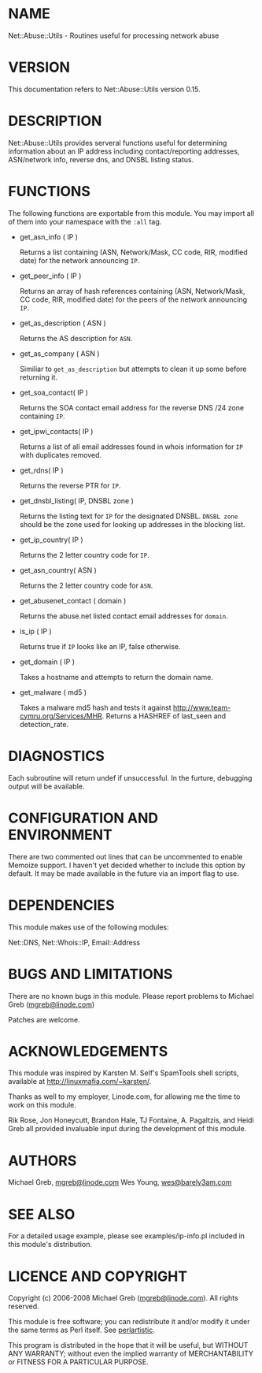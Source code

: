 # NAME

Net::Abuse::Utils - Routines useful for processing network abuse



# VERSION

This documentation refers to Net::Abuse::Utils version 0.15.

# DESCRIPTION

Net::Abuse::Utils provides serveral functions useful for determining
information about an IP address including contact/reporting addresses,
ASN/network info, reverse dns, and DNSBL listing status.



# FUNCTIONS

The following functions are exportable from this module.  You may import all
of them into your namespace with the `:all` tag.

- get\_asn\_info ( IP )

    Returns a list containing (ASN, Network/Mask, CC code, RIR, modified date)
    for the network announcing `IP`.

- get\_peer\_info ( IP )

    Returns an array of hash references containing (ASN, Network/Mask, CC code, RIR, modified date)
    for the peers of the network announcing `IP`.

- get\_as\_description ( ASN )

    Returns the AS description for `ASN`. 

- get\_as\_company ( ASN )

    Similiar to `get_as_description` but attempts to clean it up some before
    returning it.

- get\_soa\_contact( IP )

    Returns the SOA contact email address for the reverse DNS /24
    zone containing `IP`.

- get\_ipwi\_contacts( IP )

    Returns a list of all email addresses found in whois information
    for `IP` with duplicates removed.

- get\_rdns( IP )

    Returns the reverse PTR for `IP`.

- get\_dnsbl\_listing( IP, DNSBL zone )

    Returns the listing text for `IP` for the designated DNSBL.  `DNSBL zone`
    should be the zone used for looking up addresses in the blocking list.

- get\_ip\_country( IP )

    Returns the 2 letter country code for `IP`.

- get\_asn\_country( ASN )

    Returns the 2 letter country code for `ASN`.

- get\_abusenet\_contact ( domain )

    Returns the abuse.net listed contact email addresses for `domain`.

- is\_ip ( IP )

    Returns true if `IP` looks like an IP, false otherwise.

- get\_domain ( IP )

    Takes a hostname and attempts to return the domain name.

- get\_malware ( md5 )

    Takes a malware md5 hash and tests it against http://www.team-cymru.org/Services/MHR. Returns a HASHREF of last\_seen and detection\_rate.

# DIAGNOSTICS

Each subroutine will return undef if unsuccessful.  In the furture,
debugging output will be available.

# CONFIGURATION AND ENVIRONMENT

There are two commented out lines that can be uncommented to enable Memoize
support.  I haven't yet decided whether to include this option by default.  It
may be made available in the future via an import flag to use.

# DEPENDENCIES

This module makes use of the following modules:

Net::DNS, Net::Whois::IP, Email::Address

# BUGS AND LIMITATIONS

There are no known bugs in this module.  Please report problems to
Michael Greb (mgreb@linode.com)

Patches are welcome.

# ACKNOWLEDGEMENTS

This module was inspired by Karsten M. Self's SpamTools shell scripts, 
available at http://linuxmafia.com/~karsten/.

Thanks as well to my employer, Linode.com, for allowing me the time to work
on this module.

Rik Rose, Jon Honeycutt, Brandon Hale, TJ Fontaine, A. Pagaltzis, and
Heidi Greb all provided invaluable input during the development of this
module.

# AUTHORS

Michael Greb, <mgreb@linode.com>
Wes Young, <wes@barely3am.com>

# SEE ALSO

For a detailed usage example, please see examples/ip-info.pl included in
this module's distribution.

# LICENCE AND COPYRIGHT

Copyright (c) 2006-2008 Michael Greb (mgreb@linode.com). All rights reserved.

This module is free software; you can redistribute it and/or
modify it under the same terms as Perl itself. See [perlartistic](http://search.cpan.org/perldoc?perlartistic).

This program is distributed in the hope that it will be useful,
but WITHOUT ANY WARRANTY; without even the implied warranty of
MERCHANTABILITY or FITNESS FOR A PARTICULAR PURPOSE.
